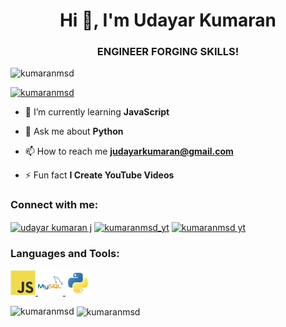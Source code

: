 <h1 align="center">Hi 👋, I'm Udayar Kumaran</h1>
<h3 align="center">ENGINEER FORGING SKILLS!</h3>

<p align="left"> <img src="https://komarev.com/ghpvc/?username=kumaranmsd&label=Profile%20views&color=0e75b6&style=flat" alt="kumaranmsd" /> </p>

<p align="left"> <a href="https://github.com/ryo-ma/github-profile-trophy"><img src="https://github-profile-trophy.vercel.app/?username=kumaranmsd" alt="kumaranmsd" /></a> </p>

- 🌱 I’m currently learning **JavaScript**

- 💬 Ask me about **Python**

- 📫 How to reach me **judayarkumaran@gmail.com**

- ⚡ Fun fact **I Create YouTube Videos**

<h3 align="left">Connect with me:</h3>
<p align="left">
<a href="https://linkedin.com/in/udayar kumaran j" target="blank"><img align="center" src="https://raw.githubusercontent.com/rahuldkjain/github-profile-readme-generator/master/src/images/icons/Social/linked-in-alt.svg" alt="udayar kumaran j" height="30" width="40" /></a>
<a href="https://instagram.com/kumaranmsd_yt" target="blank"><img align="center" src="https://raw.githubusercontent.com/rahuldkjain/github-profile-readme-generator/master/src/images/icons/Social/instagram.svg" alt="kumaranmsd_yt" height="30" width="40" /></a>
<a href="https://www.youtube.com/c/kumaranmsd yt" target="blank"><img align="center" src="https://raw.githubusercontent.com/rahuldkjain/github-profile-readme-generator/master/src/images/icons/Social/youtube.svg" alt="kumaranmsd yt" height="30" width="40" /></a>
</p>

<h3 align="left">Languages and Tools:</h3>
<p align="left"> <a href="https://developer.mozilla.org/en-US/docs/Web/JavaScript" target="_blank" rel="noreferrer"> <img src="https://raw.githubusercontent.com/devicons/devicon/master/icons/javascript/javascript-original.svg" alt="javascript" width="40" height="40"/> </a> <a href="https://www.mysql.com/" target="_blank" rel="noreferrer"> <img src="https://raw.githubusercontent.com/devicons/devicon/master/icons/mysql/mysql-original-wordmark.svg" alt="mysql" width="40" height="40"/> </a> <a href="https://www.python.org" target="_blank" rel="noreferrer"> <img src="https://raw.githubusercontent.com/devicons/devicon/master/icons/python/python-original.svg" alt="python" width="40" height="40"/> </a> </p>

<p><img align="left" src="https://github-readme-stats.vercel.app/api/top-langs?username=kumaranmsd&show_icons=true&locale=en&layout=compact" alt="kumaranmsd" /></p>

<p>&nbsp;<img align="center" src="https://github-readme-stats.vercel.app/api?username=kumaranmsd&show_icons=true&locale=en" alt="kumaranmsd" /></p>

